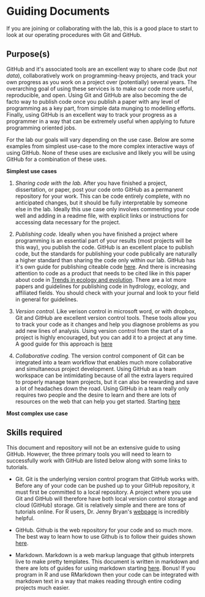 # Guiding Documents

If you are joining or collaborating with the lab, this is a good place to start to look at our operating procedures with Git and GitHub.

## Purpose(s)

GitHub and it's associated tools are an excellent way to share code (but *not data*), collaboratively work on programming-heavy projects, and track your own progress as you work on a project over (potentially) several years. The overarching goal of using these services is to make our code more useful, reproducible, and open.  Using Git and GitHub are also becoming the de facto way to publish code once you publish a paper with any level of programming as a key part, from simple data munging to modelling efforts. Finally, using GitHub is an excellent way to track your progress as a programmer in a way that can be extremely useful when applying to future programming oriented jobs.

For the lab our goals will vary depending on the use case. Below are some examples from simplest use-case to the more complex interactive ways of using GitHub. None of these uses are exclusive and likely you will be using GitHub for a combination of these uses. 

**Simplest use cases**

1. *Sharing code with the lab.* After you have finished a project, dissertation, or paper, post your code onto GitHub as a permanent repository for your work. This can be code entirely complete, with no anticipated changes, but it should be fully interpretable by someone else in the lab. Ideally this use case only involves commenting your code well and adding in a readme file, with explicit links or instructions for accessing data necessary for the project. 

2. *Publishing code.* Ideally when you have finished a project where programming is an essential part of your results (most projects will be this way), you publish the code. GitHub is an excellent place to publish code, but the standards for publishing your code publically are naturally a higher standard than sharing the code only within our lab. GitHub has it's own guide for publishing citeable code [here](https://guides.GitHub.com/activities/citable-code/). And there is increasing attention to code as a product that needs to be cited like in this paper about code in [Trends in ecology and evolution](https://www.sciencedirect.com/science/article/pii/S0169534715002906). There are a lot more papers and guidelines for publishing code in hydrology, ecology, and affiliated fields. You should check with your journal and look to your field in general for guidelines. 

3. *Version control.* Like verison control in microsoft word, or with dropbox, Git and GitHub are excellent version control tools. These tools allow you to track your code as it changes and help you diagnose problems as you add new lines of analysis. Using version control from the start of a project is highly encouraged, but you can add it to a project at any time. A good guide for this approach is [here](https://www.britishecologicalsociety.org/wp-content/uploads/2017/12/guide-to-reproducible-code.pdf)

4. *Collaborative coding.* The version control component of Git can be integrated into a team workflow that enables much more collaborative and simultaneous project development. Using GitHub as a team workspace can be intimidating because of all the extra layers required to properly manage team projects, but it can also be rewarding and save a lot of headaches down the road. Using GitHub in a team really only requires two people and the desire to learn and there are lots of resources on the web that can help you get started. Starting [here](https://guides.GitHub.com/introduction/flow/)

**Most complex use case**

## Skills required

This document and repository will not be an extensive guide to using GitHub.  However, the three primary tools you will need to learn to successfully work with GitHub are listed below along with some links to tutorials.

* Git. Git is the underlying version control program that GitHub works with. Before any of your code can be pushed up to your GitHub repository, it must first be committed to a local repository. A project where you use Git and GitHub will therefore have both local version control storage and cloud (GitHub) storage. Git is relatively simple and there are tons of tutorials online. For R users, Dr. Jenny Bryan's [webpage](http://happygitwithr.com/) is incredibly helpful. 

* GitHub. Github is the web repository for your code and so much more. The best way to learn how to use Github is to follow their guides shown [here](https://guides.github.com/). 

* Markdown. Markdown is a web markup language that github interprets  live to make pretty templates. This document is written in markdown and there are lots of guides for using markdown starting [here](https://guides.github.com/features/mastering-markdown/). Bonus! If you program in R and use RMarkdown then your code can be integrated with markdown text in a way that makes reading through entire coding projects much easier. 



